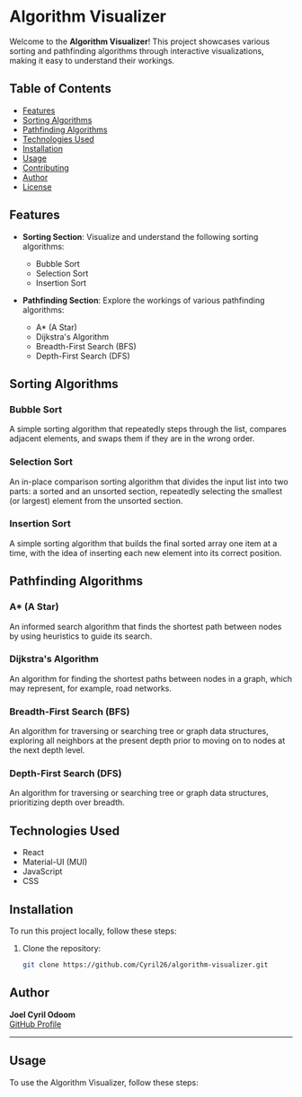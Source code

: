 # Algorithm Visualizer

Welcome to the **Algorithm Visualizer**! This project showcases various sorting and pathfinding algorithms through interactive visualizations, making it easy to understand their workings.

## Table of Contents
- [Features](#features)
- [Sorting Algorithms](#sorting-algorithms)
- [Pathfinding Algorithms](#pathfinding-algorithms)
- [Technologies Used](#technologies-used)
- [Installation](#installation)
- [Usage](#usage)
- [Contributing](#contributing)
- [Author](#author)
- [License](#license)

## Features
- **Sorting Section**: Visualize and understand the following sorting algorithms:
  - Bubble Sort
  - Selection Sort
  - Insertion Sort

- **Pathfinding Section**: Explore the workings of various pathfinding algorithms:
  - A* (A Star)
  - Dijkstra's Algorithm
  - Breadth-First Search (BFS)
  - Depth-First Search (DFS)

## Sorting Algorithms
### Bubble Sort
A simple sorting algorithm that repeatedly steps through the list, compares adjacent elements, and swaps them if they are in the wrong order.

### Selection Sort
An in-place comparison sorting algorithm that divides the input list into two parts: a sorted and an unsorted section, repeatedly selecting the smallest (or largest) element from the unsorted section.

### Insertion Sort
A simple sorting algorithm that builds the final sorted array one item at a time, with the idea of inserting each new element into its correct position.

## Pathfinding Algorithms
### A* (A Star)
An informed search algorithm that finds the shortest path between nodes by using heuristics to guide its search.

### Dijkstra's Algorithm
An algorithm for finding the shortest paths between nodes in a graph, which may represent, for example, road networks.

### Breadth-First Search (BFS)
An algorithm for traversing or searching tree or graph data structures, exploring all neighbors at the present depth prior to moving on to nodes at the next depth level.

### Depth-First Search (DFS)
An algorithm for traversing or searching tree or graph data structures, prioritizing depth over breadth.

## Technologies Used
- React
- Material-UI (MUI)
- JavaScript
- CSS

## Installation
To run this project locally, follow these steps:

1. Clone the repository:
   ```bash
   git clone https://github.com/Cyril26/algorithm-visualizer.git

## Author

**Joel Cyril Odoom**  
[GitHub Profile](https://github.com/Cyril26)

---

## Usage

To use the Algorithm Visualizer, follow these steps: